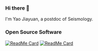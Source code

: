 ### Hi there 👋

I'm Yao Jiayuan, a postdoc of Seismology.

### Open Source Software

[![ReadMe Card](https://github-readme-stats.vercel.app/api/pin/?username=core-man&repo=SeisCC&show_icons=true&theme=algolia&hide_border=true&show_owner=true)](https://github.com/JUNZHU-SEIS/TLPN)    [![ReadMe Card](https://github-readme-stats.vercel.app/api/pin/?username=core-man&repo=repeating-earthquake&show_icons=true&theme=algolia&hide_border=true&show_owner=true)](https://github.com/JUNZHU-SEIS/TLPN)

